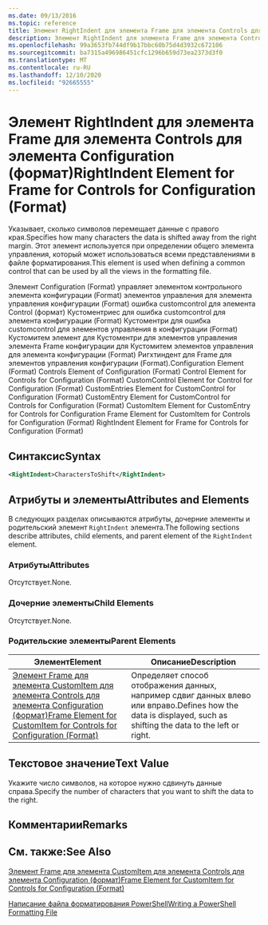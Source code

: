 ```yaml
---
ms.date: 09/13/2016
ms.topic: reference
title: Элемент RightIndent для элемента Frame для элемента Controls для элемента Configuration (формат)
description: Элемент RightIndent для элемента Frame для элемента Controls для элемента Configuration (формат)
ms.openlocfilehash: 99a3653fb744df9b17bbc60b75d4d3932c672106
ms.sourcegitcommit: ba7315a496986451cfc1296b659d73ea2373d3f0
ms.translationtype: MT
ms.contentlocale: ru-RU
ms.lasthandoff: 12/10/2020
ms.locfileid: "92665555"
---
```

# <a name="rightindent-element-for-frame-for-controls-for-configuration-format"></a><span data-ttu-id="319ed-103">Элемент RightIndent для элемента Frame для элемента Controls для элемента Configuration (формат)</span><span class="sxs-lookup"><span data-stu-id="319ed-103">RightIndent Element for Frame for Controls for Configuration (Format)</span></span>

<span data-ttu-id="319ed-104">Указывает, сколько символов перемещает данные с правого края.</span><span class="sxs-lookup"><span data-stu-id="319ed-104">Specifies how many characters the data is shifted away from the right margin.</span></span> <span data-ttu-id="319ed-105">Этот элемент используется при определении общего элемента управления, который может использоваться всеми представлениями в файле форматирования.</span><span class="sxs-lookup"><span data-stu-id="319ed-105">This element is used when defining a common control that can be used by all the views in the formatting file.</span></span>

<span data-ttu-id="319ed-106">Элемент Configuration (Format) управляет элементом контрольного элемента конфигурации (Format) элементов управления для элемента управления конфигурации (Format) ошибка customcontrol для элемента Control (формат) Кустоментриес для ошибка customcontrol для элемента конфигурации (Format) Кустоментри для ошибка customcontrol для элементов управления в конфигурации (Format) Кустомитем элемент для Кустоментри для элементов управления элемента Frame конфигурации для Кустомитем элементов управления для элемента конфигурации (Format) Ригхтиндент для Frame для элементов управления конфигурации (Format).</span><span class="sxs-lookup"><span data-stu-id="319ed-106">Configuration Element (Format) Controls Element of Configuration (Format) Control Element for Controls for Configuration (Format) CustomControl Element for Control for Configuration (Format) CustomEntries Element for CustomControl for Configuration (Format) CustomEntry Element for CustomControl for Controls for Configuration (Format) CustomItem Element for CustomEntry for Controls for Configuration Frame Element for CustomItem for Controls for Configuration (Format) RightIndent Element for Frame for Controls for Configuration (Format)</span></span>

## <a name="syntax"></a><span data-ttu-id="319ed-107">Синтаксис</span><span class="sxs-lookup"><span data-stu-id="319ed-107">Syntax</span></span>

```xml
<RightIndent>CharactersToShift</RightIndent>
```

## <a name="attributes-and-elements"></a><span data-ttu-id="319ed-108">Атрибуты и элементы</span><span class="sxs-lookup"><span data-stu-id="319ed-108">Attributes and Elements</span></span>

<span data-ttu-id="319ed-109">В следующих разделах описываются атрибуты, дочерние элементы и родительский элемент `RightIndent` элемента.</span><span class="sxs-lookup"><span data-stu-id="319ed-109">The following sections describe attributes, child elements, and parent element of the `RightIndent` element.</span></span>

### <a name="attributes"></a><span data-ttu-id="319ed-110">Атрибуты</span><span class="sxs-lookup"><span data-stu-id="319ed-110">Attributes</span></span>

<span data-ttu-id="319ed-111">Отсутствует.</span><span class="sxs-lookup"><span data-stu-id="319ed-111">None.</span></span>

### <a name="child-elements"></a><span data-ttu-id="319ed-112">Дочерние элементы</span><span class="sxs-lookup"><span data-stu-id="319ed-112">Child Elements</span></span>

<span data-ttu-id="319ed-113">Отсутствует.</span><span class="sxs-lookup"><span data-stu-id="319ed-113">None.</span></span>

### <a name="parent-elements"></a><span data-ttu-id="319ed-114">Родительские элементы</span><span class="sxs-lookup"><span data-stu-id="319ed-114">Parent Elements</span></span>

|<span data-ttu-id="319ed-115">Элемент</span><span class="sxs-lookup"><span data-stu-id="319ed-115">Element</span></span>|<span data-ttu-id="319ed-116">Описание</span><span class="sxs-lookup"><span data-stu-id="319ed-116">Description</span></span>|
|-------------|-----------------|
|[<span data-ttu-id="319ed-117">Элемент Frame для элемента CustomItem для элемента Controls для элемента Configuration (формат)</span><span class="sxs-lookup"><span data-stu-id="319ed-117">Frame Element for CustomItem for Controls for Configuration (Format)</span></span>](./frame-element-for-customitem-for-controls-for-configuration-format.md)|<span data-ttu-id="319ed-118">Определяет способ отображения данных, например сдвиг данных влево или вправо.</span><span class="sxs-lookup"><span data-stu-id="319ed-118">Defines how the data is displayed, such as shifting the data to the left or right.</span></span>|

## <a name="text-value"></a><span data-ttu-id="319ed-119">Текстовое значение</span><span class="sxs-lookup"><span data-stu-id="319ed-119">Text Value</span></span>

<span data-ttu-id="319ed-120">Укажите число символов, на которое нужно сдвинуть данные справа.</span><span class="sxs-lookup"><span data-stu-id="319ed-120">Specify the number of characters that you want to shift the data to the right.</span></span>

## <a name="remarks"></a><span data-ttu-id="319ed-121">Комментарии</span><span class="sxs-lookup"><span data-stu-id="319ed-121">Remarks</span></span>

## <a name="see-also"></a><span data-ttu-id="319ed-122">См. также:</span><span class="sxs-lookup"><span data-stu-id="319ed-122">See Also</span></span>

[<span data-ttu-id="319ed-123">Элемент Frame для элемента CustomItem для элемента Controls для элемента Configuration (формат)</span><span class="sxs-lookup"><span data-stu-id="319ed-123">Frame Element for CustomItem for Controls for Configuration (Format)</span></span>](./frame-element-for-customitem-for-controls-for-configuration-format.md)

[<span data-ttu-id="319ed-124">Написание файла форматирования PowerShell</span><span class="sxs-lookup"><span data-stu-id="319ed-124">Writing a PowerShell Formatting File</span></span>](./writing-a-powershell-formatting-file.md)
